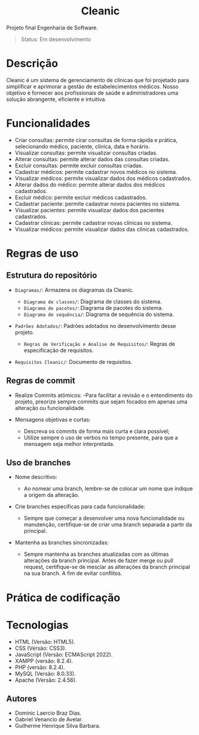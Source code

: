 <h1 align="center"> Cleanic </h1>

Projeto final Engenharia de Software.

> Status: Em desenvolvimento

# Descrição

Cleanic é um sistema de gerenciamento de clínicas que foi projetado para simplificar e aprimorar a gestão 
de estabelecimentos médicos. Nosso objetivo é fornecer aos profissionais de saúde e administradores uma solução 
abrangente, eficiente e intuitiva.

# Funcionalidades
+ Criar consultas: permite cirar consultas de forma rápida e prática, selecionando médico, paciente, clínica, data e horário.
+ Visualizar consultas: permite visualizar consultas criadas.
+ Alterar consultas: permite alterar dados das consultas criadas.
+ Excluir consultas: permite excluir consultas criadas.
+ Cadastrar médicos: permite cadastrar novos médicos no sistema.
+ Visualizar médicos: permite visualizar dados dos médicos cadastrados.
+ Alterar dados do médico: permite alterar dados dos médicos cadastrados.
+ Excluir médico: permite excluir médicos cadastrados.
+ Cadastrar paciente: permite cadastrar novos pacientes no sistema.
+ Visualizar pacientes: permite visualizar dados dos pacientes cadastrados.
+ Cadastrar clínicas: permite cadastrar novas clínicas no sistema.
+ Visualizar médicos: permite visualizar dados das clínicas cadastrados.


# Regras de uso

## Estrutura do repositório

- `Diagramas/`: Armazena os diagramas da Cleanic.
  - `Diagrama de classes/`: Diagrama de classes do sistema.
  - `Diagrama de pacotes/`: Diagrama de pacotes do sistema.
  - `Diagrama de sequência/`: Diagrama de sequência do sistema.

- `Padrões Adotados/`: Padrões adotados no desenvolvimento desse projeto.
  - `Regras de Verificação e Analise de Requisitos/`: Regras de especificação de requisitos.

- `Requisitos Cleanic/`: Documento de requisitos.

## Regras de commit

- Realize Commits atômicos:
  -Para facilitar a revisão e o entendimento do projeto, preorize sempre commits que sejam focados em apenas uma alteração ou funcionalidade.

- Mensagens objetivas e curtas:
  - Descreva os commits de forma mais curta e clara possível;
  - Utilize sempre o uso de verbos no tempo presente, para que a mensagem seja melhor interpretada.
  
## Uso de branches

- Nome descritivo:
  - Ao nomear uma branch, lembre-se de colocar um nome que indique a origem da alteração.

- Crie branches específicas para cada funcionalidade:
  - Sempre que começar a desenvolver uma nova funcionalidade ou manutenção, certifique-se de criar uma branch separada a partir da principal.

- Mantenha as branches sincronizadas:
  - Sempre mantenha as branches atualizadas com as últimas alterações da branch principal. Antes de fazer merge ou pull request, certifique-se de mesclar as alterações da       branch principal na sua branch. A fim de evitar conflitos. 
  


# Prática de codificação

# Tecnologias
+ HTML (Versão: HTML5).
+ CSS (Versão: CSS3).
+ JavaScript (Versão: ECMAScript 2022).
+ XAMPP (versão: 8.2.4).
+ PHP (versão: 8.2.4).
+ MySQL (Versão: 8.0.33).
+ Apache (Versão: 2.4.56).
## Autores
+ Dominic Laercio Braz Dias.
+ Gabriel Venancio de Avelar. 
+ Guilherme Henrique Silva Barbara.

